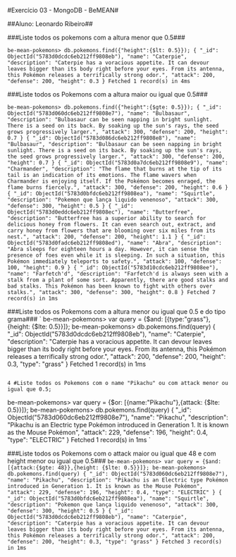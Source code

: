 #Exercício 03 - MongoDB - BeMEAN#

##Aluno: Leonardo Ribeiro##



###Liste todos os pokemons com a altura menor que 0.5###

`
be-mean-pokemons> db.pokemons.find({"height":{$lt: 0.5}});
{
  "_id": ObjectId("5783d0dcdc6eb212ff9808eb"),
  "name": "Caterpie",
  "description": "Caterpie has a voracious appetite. It can devour leaves bigger than its body right before your eyes. From its antenna, this Pokémon releases a terrifically strong odor.",
  "attack": 200,
  "defense": 200,
  "height": 0.3
}
Fetched 1 record(s) in 4ms
`

###Liste todos os Pokemons com a altura maior ou igual que 0.5###

`
be-mean-pokemons> db.pokemons.find({"height":{$gte: 0.5}});
{
  "_id": ObjectId("5783d060dc6eb212ff9808e7"),
  "name": "Bulbasaur",
  "description": "Bulbasaur can be seen napping in bright sunlight. There is a seed on its back. By soaking up the sun's rays, the seed grows progressively larger.",
  "attack": 300,
  "defense": 200,
  "height": 0.7
}
{
  "_id": ObjectId("5783d086dc6eb212ff9808e8"),
  "name": "Bulbasaur",
  "description": "Bulbasaur can be seen napping in bright sunlight. There is a seed on its back. By soaking up the sun's rays, the seed grows progressively larger.",
  "attack": 300,
  "defense": 200,
  "height": 0.7
}
{
  "_id": ObjectId("5783d0a7dc6eb212ff9808e9"),
  "name": "Charmander",
  "description": "The flame that burns at the tip of its tail is an indication of its emotions. The flame wavers when Charmander is enjoying itself. If the Pokémon becomes enraged, the flame burns fiercely.",
  "attack": 300,
  "defense": 200,
  "height": 0.6
}
{
  "_id": ObjectId("5783d0bfdc6eb212ff9808ea"),
  "name": "Squirtle",
  "description": "Pokemon que lança liquido venenoso",
  "attack": 300,
  "defense": 300,
  "height": 0.5
}
{
  "_id": ObjectId("5783d0eddc6eb212ff9808ec"),
  "name": "Butterfree",
  "description": "Butterfree has a superior ability to search for delicious honey from flowers. It can even search out, extract, and carry honey from flowers that are blooming over six miles from its nest.",
  "attack": 200,
  "defense": 200,
  "height": 1.1
}
{
  "_id": ObjectId("5783d0fadc6eb212ff9808ed"),
  "name": "Abra",
  "description": "Abra sleeps for eighteen hours a day. However, it can sense the presence of foes even while it is sleeping. In such a situation, this Pokémon immediately teleports to safety.",
  "attack": 100,
  "defense": 100,
  "height": 0.9
}
{
  "_id": ObjectId("5783d10cdc6eb212ff9808ee"),
  "name": "Farfetch'd",
  "description": "Farfetch'd is always seen with a stalk from a plant of some sort. Apparently, there are good stalks and bad stalks. This Pokémon has been known to fight with others over stalks.",
  "attack": 300,
  "defense": 300,
  "height": 0.8
}
Fetched 7 record(s) in 1ms
`

###Liste todos os Pokemons com a altura menor ou igual que 0.5 e do tipo grama###
`
be-mean-pokemons> var query = {$and: [{type:"grass"},{height: {$lte: 0.5}}]};
be-mean-pokemons> db.pokemons.find(query)
{
  "_id": ObjectId("5783d0dcdc6eb212ff9808eb"),
  "name": "Caterpie",
  "description": "Caterpie has a voracious appetite. It can devour leaves bigger than its body right before your eyes. From its antenna, this Pokémon releases a terrifically strong odor.",
  "attack": 200,
  "defense": 200,
  "height": 0.3,
  "type": "grass"
}
Fetched 1 record(s) in 1ms
```

4 #Liste todos os Pokemons com o name "Pikachu" ou com attack menor ou igual que 0.5;
```
be-mean-pokemons> var query = {$or: [{name:"Pikachu"},{attack: {$lte: 0.5}}]};
be-mean-pokemons> db.pokemons.find(query)
{
  "_id": ObjectId("5783d060dc6eb212ff9808e7"),
  "name": "Pikachu",
  "description": "Pikachu is an Electric type Pokémon introduced in Generation 1. It is known as the Mouse Pokémon",
  "attack": 229,
  "defense": 196,
  "height": 0.4,
  "type": "ELECTRIC"
}
Fetched 1 record(s) in 1ms
`

###Liste todos os Pokemons com o attack maior ou igual que 48 e com height menor ou igual que 0.5###
`
be-mean-pokemons> var query = {$and: [{attack:{$gte: 48}},{height: {$lte: 0.5}}]};
be-mean-pokemons> db.pokemons.find(query)
{
  "_id": ObjectId("5783d060dc6eb212ff9808e7"),
  "name": "Pikachu",
  "description": "Pikachu is an Electric type Pokémon introduced in Generation 1. It is known as the Mouse Pokémon",
  "attack": 229,
  "defense": 196,
  "height": 0.4,
  "type": "ELECTRIC"
}
{
  "_id": ObjectId("5783d0bfdc6eb212ff9808ea"),
  "name": "Squirtle",
  "description": "Pokemon que lança liquido venenoso",
  "attack": 300,
  "defense": 300,
  "height": 0.5
}
{
  "_id": ObjectId("5783d0dcdc6eb212ff9808eb"),
  "name": "Caterpie",
  "description": "Caterpie has a voracious appetite. It can devour leaves bigger than its body right before your eyes. From its antenna, this Pokémon releases a terrifically strong odor.",
  "attack": 200,
  "defense": 200,
  "height": 0.3,
  "type": "grass"
}
Fetched 3 record(s) in 1ms
`
